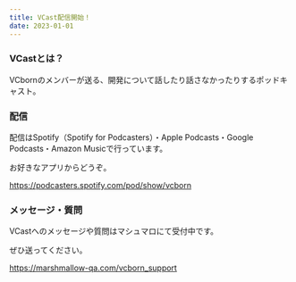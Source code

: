 ```yaml
---
title: VCast配信開始！
date: 2023-01-01
---
```


### VCastとは？

VCbornのメンバーが送る、開発について話したり話さなかったりするポッドキャスト。

### 配信

配信はSpotify（Spotify for Podcasters）・Apple Podcasts・Google Podcasts・Amazon Musicで行っています。

お好きなアプリからどうぞ。

https://podcasters.spotify.com/pod/show/vcborn

### メッセージ・質問

VCastへのメッセージや質問はマシュマロにて受付中です。

ぜひ送ってください。

https://marshmallow-qa.com/vcborn_support
